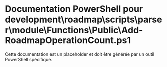 # Documentation PowerShell pour development\roadmap\scripts\parser\module\Functions\Public\Add-RoadmapOperationCount.ps1

Cette documentation est un placeholder et doit être générée par un outil PowerShell spécifique.
